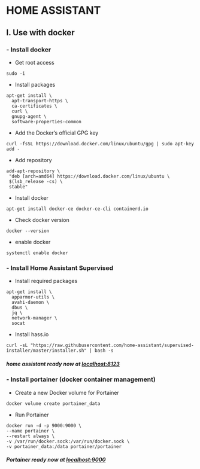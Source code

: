 # HOME ASSISTANT
## I. Use with docker
### - Install docker
* Get root access
```
sudo -i
```
* Install packages
```
apt-get install \
  apt-transport-https \
  ca-certificates \
  curl \
  gnupg-agent \
  software-properties-common
```
* Add the Docker’s official GPG key
```
curl -fsSL https://download.docker.com/linux/ubuntu/gpg | sudo apt-key add -
```
* Add repository
```
add-apt-repository \
 "deb [arch=amd64] https://download.docker.com/linux/ubuntu \
 $(lsb_release -cs) \
 stable"
```
* Install docker
```
apt-get install docker-ce docker-ce-cli containerd.io
```

* Check docker version
```
docker --version
```
* enable docker
```
systemctl enable docker
```

### - Install Home Assistant Supervised
* Install required packages
```
apt-get install \
  apparmor-utils \
  avahi-daemon \
  dbus \
  jq \
  network-manager \
  socat
```
* Install hass.io
```
curl -sL "https://raw.githubusercontent.com/home-assistant/supervised-installer/master/installer.sh" | bash -s
```
##### home assistant ready now at [localhost:8123](localhost:8123)

### - Install portainer (docker container management)
* Create a new Docker volume for Portainer
```
docker volume create portainer_data
```
* Run Portainer
```
docker run -d -p 9000:9000 \
--name portainer \
--restart always \
-v /var/run/docker.sock:/var/run/docker.sock \
-v portainer_data:/data portainer/portainer
```
##### Portainer ready now at [localhost:9000](localhost:9000)
